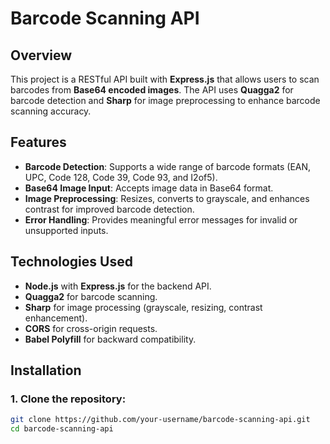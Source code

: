 # Barcode Scanning API

## Overview
This project is a RESTful API built with **Express.js** that allows users to scan barcodes from **Base64 encoded images**. The API uses **Quagga2** for barcode detection and **Sharp** for image preprocessing to enhance barcode scanning accuracy.

## Features
- **Barcode Detection**: Supports a wide range of barcode formats (EAN, UPC, Code 128, Code 39, Code 93, and I2of5).
- **Base64 Image Input**: Accepts image data in Base64 format.
- **Image Preprocessing**: Resizes, converts to grayscale, and enhances contrast for improved barcode detection.
- **Error Handling**: Provides meaningful error messages for invalid or unsupported inputs.

## Technologies Used
- **Node.js** with **Express.js** for the backend API.
- **Quagga2** for barcode scanning.
- **Sharp** for image processing (grayscale, resizing, contrast enhancement).
- **CORS** for cross-origin requests.
- **Babel Polyfill** for backward compatibility.

## Installation

### 1. Clone the repository:
```bash
git clone https://github.com/your-username/barcode-scanning-api.git
cd barcode-scanning-api
